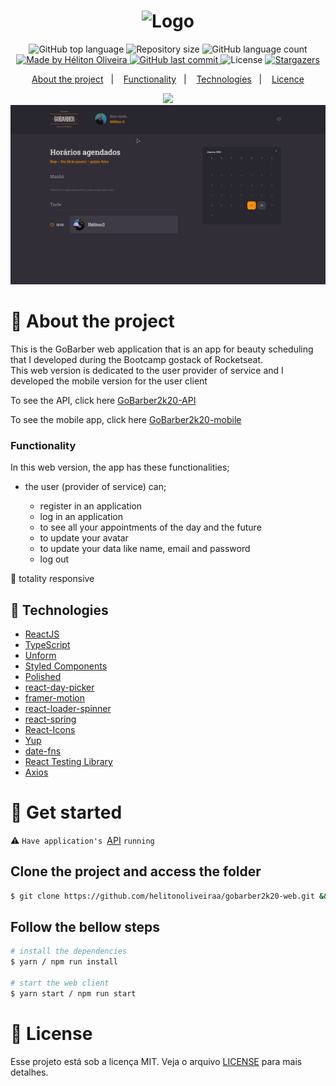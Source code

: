 <h1 align="center">
  <img src="https://res.cloudinary.com/dzn5ixmhq/image/upload/v1615852564/gobarber/GoBarber_1_vas4ar.png" alt="Logo" />
</h1>

<p align="center">
  <img alt="GitHub top language" src="https://img.shields.io/github/languages/top/helitonoliveiraa/gobarber2k20-web.svg?color=%23FF9000">

  <img alt="Repository size" src="https://img.shields.io/github/repo-size/helitonoliveiraa/gobarber2k20-web.svg?color=%23FF9000">

  <img alt="GitHub language count" src="https://img.shields.io/github/languages/count/helitonoliveiraa/gobarber2k20-web?color=%23FF9000">

  <a href="https://www.linkedin.com/in/helitonoliveira/">
    <img alt="Made by Héliton Oliveira" src="https://img.shields.io/badge/made%20by-Héliton Oliveira-%23FF9000">
  </a>

  <a href="https://github.com/helitonoliveiraa/gobarber2k20-web?/commits/master">
    <img alt="GitHub last commit" src="https://img.shields.io/github/last-commit/helitonoliveiraa/gobarber2k20-web??color=%23FF9000">
  </a>

  <img alt="License" src="https://img.shields.io/badge/license-MIT-%23FF9000">

  <a href="https://github.com/helitonoliveiraa/gobarber2k20-web/stargazers">
    <img alt="Stargazers" src="https://img.shields.io/github/stars/helitonoliveiraa/gobarber2k20-web?style=social">
  </a>
</p>

<p align="center">
  <a href="#rocket-about-the-project">About the project</a>&nbsp;&nbsp;&nbsp;|&nbsp;&nbsp;&nbsp;
   <a href="#wrench-functionality">Functionality</a>&nbsp;&nbsp;&nbsp;|&nbsp;&nbsp;&nbsp;
  <a href="#wrench-technologies">Technologies</a>&nbsp;&nbsp;&nbsp;|&nbsp;&nbsp;&nbsp;
  <a href="#memo-license">Licence</a>
</p>

<p align="center">
  <img src="./.github/animation1.gif">

  <img src="./.github/animation2.gif">
</p>

# :rocket: About the project

This is the GoBarber web application that is an app for beauty scheduling that I developed during the Bootcamp gostack of Rocketseat.<br />
This web version is dedicated to the user provider of service and I developed the mobile version for the user client

To see the API, click here [GoBarber2k20-API](https://github.com/helitonoliveiraa/gobarber2k20-api)

To see the mobile app, click here [GoBarber2k20-mobile](https://github.com/helitonoliveiraa/gobarber2k20-mobile)

### Functionality

In this web version, the app has these functionalities;

<ul>
  <li>the user (provider of service) can;</li>
  <ul>
    <li>register in an application</li>
    <li>log in an application</li>
    <li>to see all your appointments of the day and the future</li>
    <li>to update your avatar</li>
    <li>to update your data like name, email and password</li>
    <li>log out</li>
  </ul>
</ul>

 🎨 totality responsive

## :wrench: Technologies

- [ReactJS](https://pt-br.reactjs.org/)
- [TypeScript](https://www.typescriptlang.org/)
- [Unform](https://unform.dev/)
- [Styled Components](https://styled-components.com/)
- [Polished](https://polished.js.org/)
- [react-day-picker](https://react-day-picker.js.org/)
- [framer-motion](https://www.framer.com/)
- [react-loader-spinner](https://www.npmjs.com/package/react-loader-spinner)
- [react-spring](https://www.react-spring.io/)
- [React-Icons](https://react-icons.github.io/react-icons/)
- [Yup](https://github.com/jquense/yup)
- [date-fns](https://date-fns.org/)
- [React Testing Library](https://testing-library.com/docs/react-testing-library/intro/)
- [Axios](https://github.com/axios/axios)

# :tada: Get started

⚠ `Have application's `[API](https://github.com/helitonoliveiraa/gobarber2k20-api) `running`

## Clone the project and access the folder

```bash
$ git clone https://github.com/helitonoliveiraa/gobarber2k20-web.git && cd gobarber2k20-web
```

## Follow the bellow steps

```bash
# install the dependencies
$ yarn / npm run install

# start the web client
$ yarn start / npm run start
```
# :memo: License

Esse projeto está sob a licença MIT. Veja o arquivo [LICENSE](https://github.com/helitonoliveiraa/gobarber2k20-web/blob/main/LICENSE) para mais detalhes.

